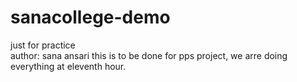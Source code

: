 # sanacollege-demo
just for practice
<br>
author: sana ansari
this is to be done for pps project, we arre doing everything at eleventh hour.

